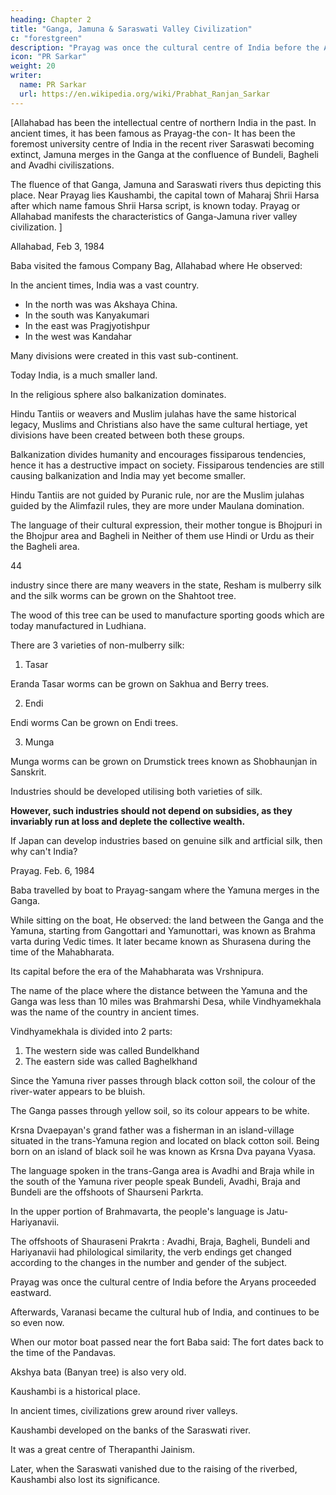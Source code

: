 ```yaml
---
heading: Chapter 2 
title: "Ganga, Jamuna & Saraswati Valley Civilization"
c: "forestgreen"
description: "Prayag was once the cultural centre of India before the Aryans proceeded eastward. Afterwards it became Varanasi until today"
icon: "PR Sarkar"
weight: 20
writer:
  name: PR Sarkar
  url: https://en.wikipedia.org/wiki/Prabhat_Ranjan_Sarkar
---
```




<!-- 41 -->


[Allahabad has been the intellectual centre of northern India in the past. In ancient times, it has been famous as Prayag-the con- It has been the foremost university centre of India in the recent river Saraswati becoming extinct, Jamuna merges in the Ganga at the confluence of Bundeli, Bagheli and Avadhi civiliszations. 

The fluence of that Ganga, Jamuna and Saraswati rivers thus depicting this place. Near Prayag lies Kaushambi, the capital town of Maharaj Shrii Harsa after which name famous Shrii Harsa script, is known today. Prayag or Allahabad manifests the characteristics of Ganga-Jamuna river valley civilization. ]

Allahabad, Feb 3, 1984

Baba visited the famous Company Bag, Allahabad where He observed:

In the ancient times, India was a vast country.

- In the north was was Akshaya China.
- In the south was Kanyakumari
- In the east was Pragjyotishpur
- In the west was Kandahar

Many divisions were created in this vast sub-continent.

Today India, is a much smaller land. 

In the religious sphere also balkanization dominates. 

Hindu Tantiis or weavers and Muslim julahas have the same historical legacy, Muslims and Christians also have the same cultural hertiage, yet divisions have been created between both these groups. 

Balkanization divides humanity and encourages fissiparous tendencies, hence it has a destructive impact on society. Fissiparous tendencies are still causing balkanization and India may yet become smaller.

Hindu Tantiis are not guided by Puranic rule, nor are the Muslim julahas guided by the Alimfazil rules, they are more under Maulana domination. 

The language of their cultural expression, their mother tongue is Bhojpuri in the Bhojpur area and Bagheli in Neither of them use Hindi or Urdu as their the Bagheli area.







44

industry since there are many weavers in the state, Resham is mulberry silk and the silk worms can be grown on the Shahtoot tree. 

The wood of this tree can be used to manufacture sporting goods which are today manufactured in Ludhiana. 

There are 3 varieties of non-mulberry silk:

1. Tasar

Eranda Tasar worms can be grown on Sakhua and Berry trees.

2. Endi

Endi worms Can be grown on Endi trees.

3. Munga

Munga worms can be grown on Drumstick trees known as Shobhaunjan in Sanskrit. 

Industries should be developed utilising both varieties of silk. 

**However, such industries should not depend on subsidies, as they invariably run at loss and deplete the collective wealth.** 

If Japan can develop industries based on genuine silk and artficial silk, then why can't India?


Prayag. Feb. 6, 1984

Baba travelled by boat to Prayag-sangam where the Yamuna merges in the Ganga. 

While sitting on the boat, He observed: the land between the Ganga and the Yamuna, starting from Gangottari and Yamunottari, was known as Brahma varta during Vedic times. It later became known as Shurasena during the time of the Mahabharata. 

Its capital before the era of the Mahabharata was Vrshnipura. 

The name of the place where the distance between the Yamuna and the Ganga was less than 10 miles was Brahmarshi Desa, while Vindhyamekhala was the name of the country in ancient times. 

Vindhyamekhala is divided into 2 parts:

1. The western side was called Bundelkhand 
2. The eastern side was called Baghelkhand

Since the Yamuna river passes through black cotton soil, the colour of the river-water appears to be bluish. 

The Ganga passes through yellow soil, so its colour appears to be white. 

Krsna Dvaepayan's grand father was a fisherman in an island-village situated in the trans-Yamuna region and located on black cotton soil. Being born on an island of black soil he was known as Krsna Dva payana Vyasa.


<!-- 45 -->

The language spoken in the trans-Ganga area is Avadhi and Braja while in the south of the Yamuna river people speak Bundeli, Avadhi, Braja and Bundeli are the offshoots of Shaurseni Parkrta. 

In the upper portion of Brahmavarta, the people's language is Jatu-Hariyanavii. 

The offshoots of Shauraseni Prakrta : Avadhi, Braja, Bagheli, Bundeli and Hariyanavii had philological similarity, the verb endings get changed according to the changes in the number and gender of the subject.

Prayag was once the cultural centre of India before the Aryans proceeded eastward. 

Afterwards, Varanasi became the cultural hub of India, and continues to be so even now.

When our motor boat passed near the fort Baba said: The fort dates back to the time of the Pandavas. 

Akshya bata (Banyan tree) is also very old. 

Kaushambi is a historical place. 

In ancient times, civilizations grew around river valleys. 

Kaushambi developed on the banks of the Saraswati river. 

It was a great centre of Therapanthi Jainism. 

Later, when the Saraswati vanished due to the raising of the riverbed, Kaushambi also lost its significance.


